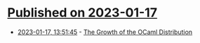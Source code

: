 # [Published on 2023-01-17](index.md)

* [2023-01-17, 13:51:45](https://lobste.rs/s/etyxgs/growth_ocaml_distribution) - [The Growth of the OCaml Distribution](https://ocamlpro.com/blog/2023_01_02_ocaml_distribution)
